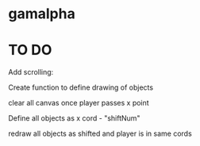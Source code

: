gamalpha
========



# TO DO
Add scrolling:

  Create function to define drawing of objects
  
  clear all canvas once player passes x point
  
  Define all objects as x cord - "shiftNum" 
  
  redraw all objects as shifted and player is in same cords
  
